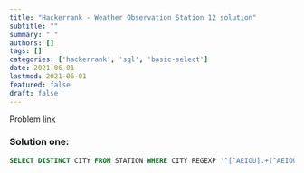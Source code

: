 ```yaml
---
title: "Hackerrank - Weather Observation Station 12 solution"
subtitle: ""
summary: " "
authors: []
tags: []
categories: ['hackerrank', 'sql', 'basic-select']
date: 2021-06-01
lastmod: 2021-06-01
featured: false
draft: false
---
```

Problem [link](https://www.hackerrank.com/challenges/weather-observation-station-12)

### Solution one:

```sql
SELECT DISTINCT CITY FROM STATION WHERE CITY REGEXP '^[^AEIOU].+[^AEIOU]$';
```
